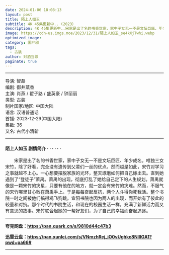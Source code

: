 ```yaml
---
date: 2024-01-06 18:08:13
layout: post
title: 陌上人如玉
subtitle: 4K 45集更新中.. (2023）
description: 4K 45集更新中..宋家是出了名的书香世家，家中子女无一不是文坛巨匠、年少成名。唯独三女宋竹，除了好看，完全没有遗传到父辈们一丝的优点。然而越是如此，宋竹对学习之事就越不上心...
image: https://cdn-us.imgs.moe/2023/12/31/陌上人如玉_se4kXjTwhi.webp
optimized_image: 
category: 国产剧
tags:
  - 古装
author: 对酒当歌
paginate: true
---
```


---

导演: 智磊  
编剧: 御井蒸香  
主演: 肖燕 / 翟子路 / 盛英豪 / 钟丽丽  
类型: 古装  
制片国家/地区: 中国大陆  
语言: 汉语普通话  
首播: 2023-12-29(中国大陆)  
集数: 36  
又名: 古代小清新  

---

#### 陌上人如玉 剧情简介 · · · · · ·

　　宋家是出了名的书香世家，家中子女无一不是文坛巨匠、年少成名。唯独三女宋竹，除了好看，完全没有遗传到父辈们一丝的优点。然而越是如此，宋竹对学习之事就越不上心。一心想要摆脱家族的光环，整天琢磨如何把自己嫁出去。直到她遇到了“登徒子”萧禹。萧禹的出现，彻底打乱了她给自己定下的人生规划。萧禹就像是一颗宋竹的灾星，只要有他在的地方，就一定会有宋竹的灾难。然而，不服气的宋竹哪里甘心败在萧禹手上。于是每每奋起反抗，两个人斗得你死我活。整个书院一时之间被他们搞得鸡飞狗跳。宜阳书院也因为两人的出现，而开始有了彼此的较量和对抗。那个时代的书院生活，和现在的校园生活一样，充满了新鲜活力而又有意思的故事。宋竹联合起她的一帮好友们，为了自己的幸福而奋起追逐。

---

**夸克网盘：<https://pan.quark.cn/s/9810d44c47b3>**

**迅雷云盘：<https://pan.xunlei.com/s/VNmzhRej_iO0vUghkc8NlIlGA1?pwd=pa66#>**

---
